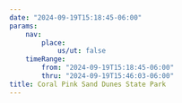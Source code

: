 ```yaml
---
date: "2024-09-19T15:18:45-06:00"
params:
    nav:
        place:
            us/ut: false
    timeRange:
        from: "2024-09-19T15:18:45-06:00"
        thru: "2024-09-19T15:46:03-06:00"
title: Coral Pink Sand Dunes State Park
---
```

